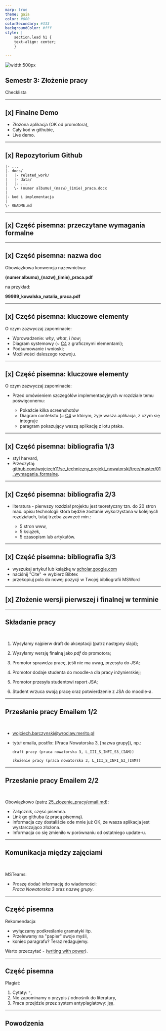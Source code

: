```yaml
---
marp: true
theme: gaia
color: #000
colorSecondary: #333
backgroundColor: #fff
style: |
    section.lead h1 {
    text-align: center;
    }

---
```

<!-- _class: lead -->

![width:500px](img/intro.jpeg)

## Semestr 3: Złożenie pracy

Checklista

---
<!-- _class: lead -->
## [x] Finalne Demo

- Złożona aplikacja (OK od promotora),
- Cały kod w githubie,
- Live demo.

---
<!-- _class: lead -->
## [x] Repozytorium Github

```
|- ...
|- docs/
|   |- related_work/
|   |- data/
|   |- ...
|   \- (numer albumu)_(nazw)_(imie)_praca.docx
|
|- kod i implementacja
|
\- README.md
```

---
<!-- _class: lead -->
## [x] Część pisemna: przeczytane wymagania formalne

---
<!-- _class: lead -->
## [x] Część pisemna: nazwa doc

Obowiązkowa konwencja nazewnictwa: 

**(numer albumu)\_(nazw)\_(imie)\_praca.pdf**

na przykład:<br />

**99999_kowalska_natalia_praca.pdf**

---
<!-- _class: lead -->
## [x] Część pisemna: kluczowe elementy

O czym zazwyczaj zapominacie:

- Wprowadzenie: *why*, *what*, i *how*;
- Diagram systemowy (~ [C4](https://c4model.com/#SystemContextDiagram) z graficznymi elementami);
- Podsumowanie i wnioski;
- Możliwości daleszego rozwoju.

---
<!-- _class: lead -->
## [x] Część pisemna: kluczowe elementy

O czym zazwyczaj zapominacie:

- Przed omówieniem szczegółów implementacyjnych w rozdziale temu poświęconemu:

   - Pokażcie kilka screenshotów
   - Diagram contekstu (~ [C4](https://c4model.com/#SystemContextDiagram) w którym, żyje wasza aplikacja, z czym się integruje
   - paragram pokazujący waszą aplikację z lotu ptaka.

---
<!-- _class: lead -->
## [x] Część pisemna: bibliografia 1/3

- styl harvard,
- Przeczytaj: [github.com/wojciech11/se_techniczny_projekt_nowatorski/tree/master/01_wymagania_formalne](https://github.com/wojciech11/se_techniczny_projekt_nowatorski/tree/master/01_wymagania_formalne).

---
<!-- _class: lead -->
## [x] Część pisemna: bibliografia 2/3

- literatura - pierwszy rozdział projektu jest teoretyczny tzn. do 20 stron max. opisu technologii która będzie zostanie wykorzystana w kolejnych rozdziałach, tutaj trzeba zawrzeć min.:
 
   - 5 stron www,
   - 5 książek,
   - 5 czasopism lub artykułów.

---
<!-- _class: lead -->
## [x] Część pisemna: bibliografia 3/3

- wyszukaj artykuł lub książkę w [scholar.google.com](https://scholar.google.com/)
- naciśnij "Cite" -> wybierz Bibtex
- przekopiuj pola do nowej pozycji w Twojej bibliografii MSWord

---
<!-- _class: lead -->
## [x] Złożenie wersji pierwszej i finalnej w terminie

---
<!-- _class: lead -->
## Składanie pracy
<br />

1. Wysyłamy najpierw draft do akceptacji (patrz następny slajd);

2. Wysyłamy wersję finalną jako *pdf* do promotora;

3. Promotor sprawdza pracę, jeśli nie ma uwag, przesyła do JSA;

4. Promotor dodaje studenta do moodle-a dla pracy inżynierskiej;

5. Promotor przesyła studentowi raport JSA;

6. Student wrzuca swoją pracę oraz potwierdzenie z JSA do moodle-a.

---
<!-- _class: lead -->
## Przesłanie pracy Emailem 1/2
<br />

- wojciech.barczynski@wroclaw.merito.pl
- tytuł emaila, postfix: (Praca Nowatorska 3, [nazwa grupy]), np.:

  `draft pracy (praca nowatorska 3, L_III_S_INFI_S3_(IAM))`

  `złożenie pracy (praca nowatorska 3, L_III_S_INFI_S3_(IAM))`

---
<!-- _class: lead -->
## Przesłanie pracy Emailem 2/2
<br />

Obowiązkowo (patrz [25_zlozenie_pracy/email.md](https://github.com/wojciech11/se_techniczny_projekt_nowatorski/blob/master/25_zlozenie_pracy/email.md)):

- Załącznik, część pisemna.
- Link go githuba (z pracą pisemną).
- Informacja czy dostaliście ode mnie już OK, że wasza aplikacja jest wystarczająco złożona.
- Informacja co się zmieniło w porównaniu od ostatniego update-u.

---
<!-- _class: lead -->
## Komunikacja między zajęciami
<br />

MSTeams:

- Proszę dodać informację do wiadomości:<br />*Praca Nowatorska 3* oraz *nazwę grupy*.

---
<!-- _class: lead -->
## Część pisemna

Rekomendacja:

- wyłączamy podkreślanie gramatyki itp.
- Przelewamy na "papier" swoje myśli,
- koniec paragrafu? Teraz redagujemy.

Warto przeczytać - ([writing with power](https://www.amazon.com/Writing-Power-Techniques-Mastering-Process/dp/0195120183)).

---
<!-- _class: lead -->
## Część pisemna

Plagiat:

1. Cytaty: `"`,
2. Nie zapominamy o przypis / odnośnik do literatury,
3. Praca przejdzie przez system antyplagiatowy: [jsa](https://jsa.opi.org.pl/home/login).

---
<!-- _class: lead -->
## Powodzenia
<br />
